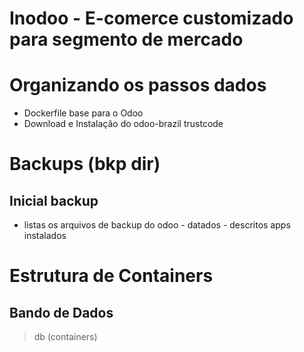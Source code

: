 # Inodoo - E-comerce customizado para segmento de mercado

# Organizando os passos dados
- Dockerfile base para o Odoo 
- Download e Instalação do odoo-brazil trustcode

# Backups (bkp dir)
## Inicial backup
- listas os arquivos de backup do odoo - datados - descritos apps instalados

# Estrutura de Containers
## Bando de Dados
> db (containers)